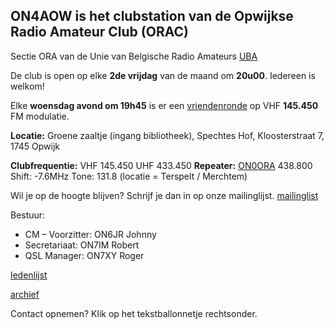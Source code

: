 ## ON4AOW is het clubstation van de Opwijkse Radio Amateur Club (ORAC)

Sectie ORA van de Unie van Belgische Radio Amateurs [UBA](https://uba.be)

De club is open op elke **2de vrijdag** van de maand om **20u00**. Iedereen is welkom!

Elke **woensdag avond om 19h45** is er een [vriendenronde](/vriendenronde) op VHF **145.450** FM modulatie.

**Locatie:** Groene zaaltje (ingang bibliotheek), Spechtes Hof, Kloosterstraat 7, 1745 Opwijk

**Clubfrequentie:** VHF 145.450 UHF 433.450
**Repeater:** [ON0ORA](https://on0ora.be) 438.800 Shift: -7.6MHz Tone: 131.8 (locatie = Terspelt / Merchtem)

Wil je op de hoogte blijven? Schrijf je dan in op onze mailinglijst. [mailinglist](https://listmonk.on4aow.club/subscription/form)

Bestuur:
- CM – Voorzitter: ON6JR Johnny
- Secretariaat: ON7IM Robert
- QSL Manager: ON7XY Roger

[ledenlijst](leden)

[archief](/archive)

Contact opnemen? Klik op het tekstballonnetje rechtsonder.

<script type="text/javascript">!function(e,t,n){function a(){var e=t.getElementsByTagName("script")[0],n=t.createElement("script");n.type="text/javascript",n.async=!0,n.src="https://beacon-v2.helpscout.net",e.parentNode.insertBefore(n,e)}if(e.Beacon=n=function(t,n,a){e.Beacon.readyQueue.push({method:t,options:n,data:a})},n.readyQueue=[],"complete"===t.readyState)return a();e.attachEvent?e.attachEvent("onload",a):e.addEventListener("load",a,!1)}(window,document,window.Beacon||function(){});</script>
<script type="text/javascript">window.Beacon('init', '6413d535-3b52-47db-87c7-6949b6167a97')</script>
